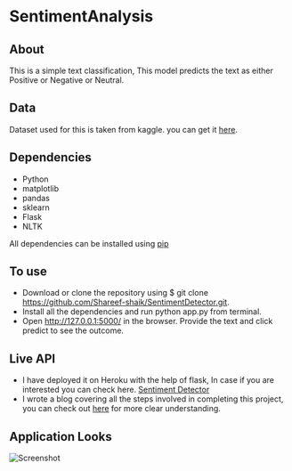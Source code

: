# SentimentAnalysis


## About
 This is a simple text classification, This model predicts the text as either Positive or Negative or Neutral.
 
## Data
 Dataset used for this is taken from kaggle. you can get it [here](https://www.kaggle.com/snap/amazon-fine-food-reviews).

## Dependencies
* Python
* matplotlib
* pandas
* sklearn
* Flask
* NLTK

All dependencies can be installed using [pip](https://pip.pypa.io/en/stable/)

## To use

* Download or clone the repository using $ git clone https://github.com/Shareef-shaik/SentimentDetector.git.
* Install all the dependencies and run python app.py from terminal.
* Open http://127.0.0.1:5000/ in the browser. Provide the text and click predict to see the outcome.

## Live API
* I have deployed it on Heroku with the help of flask, In case if you are interested you can check here. 
[Sentiment Detector](http://sentiment.shareefshaik.me)
* I wrote a blog covering all the steps involved in completing this project, you can check out [here](https://medium.)  for more clear understanding.

## Application Looks


![Screenshot](images/Application_gif.gif)

